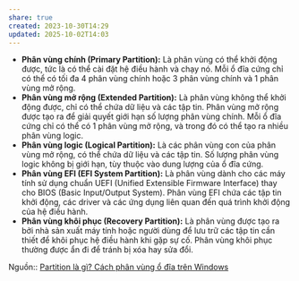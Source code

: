 ```yaml
---
share: true
created: 2023-10-30T14:29
updated: 2025-10-02T14:03
---
```

- **Phân vùng chính (Primary Partition):** Là phân vùng có thể khởi động được, tức là có thể cài đặt hệ điều hành và chạy nó. Mỗi ổ đĩa cứng chỉ có thể có tối đa 4 phân vùng chính hoặc 3 phân vùng chính và 1 phân vùng mở rộng.
- **Phân vùng mở rộng (Extended Partition):** Là phân vùng không thể khởi động được, chỉ có thể chứa dữ liệu và các tập tin. Phân vùng mở rộng được tạo ra để giải quyết giới hạn số lượng phân vùng chính. Mỗi ổ đĩa cứng chỉ có thể có 1 phân vùng mở rộng, và trong đó có thể tạo ra nhiều phân vùng logic.
- **Phân vùng logic (Logical Partition):** Là các phân vùng con của phân vùng mở rộng, có thể chứa dữ liệu và các tập tin. Số lượng phân vùng logic không bị giới hạn, tùy thuộc vào dung lượng của ổ đĩa cứng.
- **Phân vùng EFI (EFI System Partition):** Là phân vùng dành cho các máy tính sử dụng chuẩn UEFI (Unified Extensible Firmware Interface) thay cho BIOS (Basic Input/Output System). Phân vùng EFI chứa các tập tin khởi động, các driver và các ứng dụng liên quan đến quá trình khởi động của hệ điều hành.
- **Phân vùng khôi phục (Recovery Partition):** Là phân vùng được tạo ra bởi nhà sản xuất máy tính hoặc người dùng để lưu trữ các tập tin cần thiết để khôi phục hệ điều hành khi gặp sự cố. Phân vùng khôi phục thường được ẩn đi để tránh bị xóa hay sửa đổi.

Nguồn:: [Partition là gì? Cách phân vùng ổ đĩa trên Windows](https://hoanghapc.vn/phan-vung-o-dia-tren-windows)